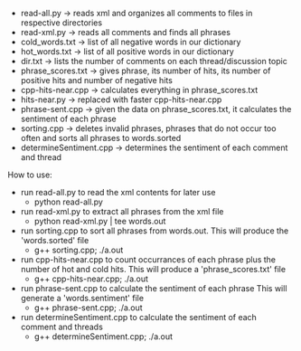 - read-all.py -> reads xml and organizes all comments to files in respective directories
- read-xml.py -> reads all comments and finds all phrases
- cold_words.txt -> list of all negative words in our dictionary
- hot_words.txt -> list of all positive words in our dictionary
- dir.txt -> lists the number of comments on each thread/discussion topic
- phrase_scores.txt -> gives phrase, its number of hits, its number of positive hits and number of negative hits
- cpp-hits-near.cpp -> calculates everything in phrase_scores.txt
- hits-near.py -> replaced with faster cpp-hits-near.cpp
- phrase-sent.cpp -> given the data on phrase_scores.txt, it calculates the sentiment of each phrase
- sorting.cpp -> deletes invalid phrases, phrases that do not occur too often and sorts all phrases to words.sorted
- determineSentiment.cpp -> determines the sentiment of each comment and thread 

How to use:
  - run read-all.py to read the xml contents for later use
    - python read-all.py
  - run read-xml.py to extract all phrases from the xml file
    - python read-xml.py | tee words.out
  - run sorting.cpp to sort all phrases from words.out. This will
  produce the 'words.sorted' file
    - g++ sorting.cpp; ./a.out
  - run cpp-hits-near.cpp to count occurrances of each phrase
  plus the number of hot and cold hits. This will produce a 
  'phrase_scores.txt' file
    - g++ cpp-hits-near.cpp; ./a.out
  - run phrase-sent.cpp to calculate the sentiment of each phrase
  This will generate a 'words.sentiment' file
    - g++ phrase-sent.cpp; ./a.out
  - run determineSentiment.cpp to calculate the sentiment of
  each comment and threads
    - g++ determineSentiment.cpp; ./a.out

